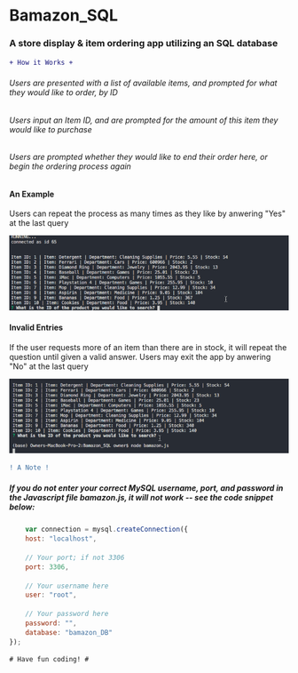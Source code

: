 # Bamazon_SQL
### A store display & item ordering app utilizing an SQL database

```diff
+ How it Works +
```
###### Users are presented with a list of available items, and prompted for what they would like to order, by ID
###### Users input an Item ID, and are prompted for the amount of this item they would like to purchase
###### Users are prompted whether they would like to end their order here, or begin the ordering process again 

#### An Example
Users can repeat the process as many times as they like by anwering "Yes" at the last query

![Example GIF](GIFS/record1.gif)

#### Invalid Entries
If the user requests more of an item than there are in stock, it will repeat the question until given a valid answer. Users may exit the app by anwering "No" at the last query

![Invalid Entry GIF](GIFS/record2.gif)

```diff
! A Note !
```
##### If you do not enter your correct MySQL username, port, and password in the Javascript file *bamazon.js*, it will not work -- see the code snippet below:

```js
    var connection = mysql.createConnection({
    host: "localhost",

    // Your port; if not 3306
    port: 3306,

    // Your username here
    user: "root",

    // Your password here
    password: "",
    database: "bamazon_DB"
});
```

```diff
# Have fun coding! #
```